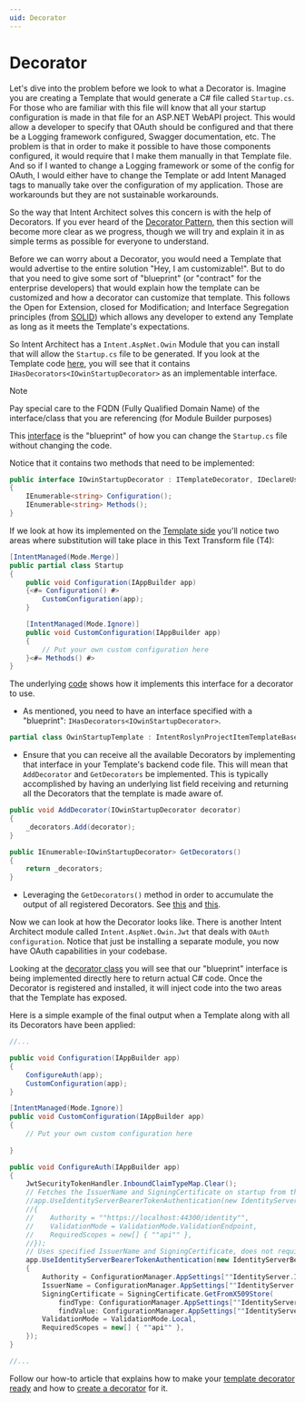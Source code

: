 ```yaml
---
uid: Decorator
---
```

# Decorator

Let's dive into the problem before we look to what a Decorator is. Imagine you are creating a Template that would generate a C# file called `Startup.cs`. For those who are familiar with this file will know that all your startup configuration is made in that file for an ASP.NET WebAPI project. This would allow a developer to specify that OAuth should be configured and that there be a Logging framework configured, Swagger documentation, etc. The problem is that in order to make it possible to have those components configured, it would require that I make them manually in that Template file. And so if I wanted to change a Logging framework or some of the config for OAuth, I would either have to change the Template or add Intent Managed tags to manually take over the configuration of my application. Those are workarounds but they are not sustainable workarounds.

So the way that Intent Architect solves this concern is with the help of Decorators.
If you ever heard of the [Decorator Pattern](https://sourcemaking.com/design_patterns/decorator), then this section will become more clear as we progress, though we will try and explain it in as simple terms as possible for everyone to understand.

Before we can worry about a Decorator, you would need a Template that would advertise to the entire solution "Hey, I am customizable!". But to do that you need to give some sort of "blueprint" (or "contract" for the enterprise developers) that would explain how the template can be customized and how a decorator can customize that template. This follows the Open for Extension, closed for Modification; and Interface Segregation principles (from [SOLID](https://stackify.com/solid-design-principles/)) which allows any developer to extend any Template as long as it meets the Template's expectations.

So Intent Architect has a `Intent.AspNet.Owin` Module that you can install that will allow the `Startup.cs` file to be generated.
If you look at the Template code [here](https://github.com/IntentSoftware/IntentArchitect/blob/release/2.0.0/Modules/Intent.Modules.AspNet.Owin/Templates/OwinStartup/OwinStartupTemplatePartial.cs), you will see that it contains `IHasDecorators<IOwinStartupDecorator>` as an implementable interface.
> [!NOTE]
> Pay special care to the FQDN (Fully Qualified Domain Name) of the interface/class that you are referencing (for Module Builder purposes)

This [interface](https://github.com/IntentSoftware/IntentArchitect/blob/release/2.0.0/Modules/Intent.Modules.AspNet.Owin/Templates/OwinStartup/IOwinStartupDecorator.cs) is the "blueprint" of how you can change the `Startup.cs` file without changing the code.

Notice that it contains two methods that need to be implemented:
```csharp
public interface IOwinStartupDecorator : ITemplateDecorator, IDeclareUsings
{
    IEnumerable<string> Configuration();
    IEnumerable<string> Methods();
}
```

If we look at how its implemented on the [Template side](https://github.com/IntentSoftware/IntentArchitect/blob/release/2.0.0/Modules/Intent.Modules.AspNet.Owin/Templates/OwinStartup/OwinStartupTemplate.tt) you'll notice two areas where substitution will take place in this Text Transform file (T4):
```csharp
[IntentManaged(Mode.Merge)]
public partial class Startup
{
    public void Configuration(IAppBuilder app)
    {<#= Configuration() #>
        CustomConfiguration(app);
    }

    [IntentManaged(Mode.Ignore)]
    public void CustomConfiguration(IAppBuilder app)
    {
        // Put your own custom configuration here
    }<#= Methods() #>
}
```

The underlying [code](https://github.com/IntentSoftware/IntentArchitect/blob/release/2.0.0/Modules/Intent.Modules.AspNet.Owin/Templates/OwinStartup/OwinStartupTemplatePartial.cs) shows how it implements this interface for a decorator to use.

- As mentioned, you need to have an interface specified with a "blueprint": `IHasDecorators<IOwinStartupDecorator>`.

```csharp
partial class OwinStartupTemplate : IntentRoslynProjectItemTemplateBase, IHasDecorators<IOwinStartupDecorator>,...
```

- Ensure that you can receive all the available Decorators by implementing that interface in your Template's backend code file. This will mean that `AddDecorator` and `GetDecorators` be implemented. This is typically accomplished by having an underlying list field receiving and returning all the Decorators that the template is made aware of.

```csharp
public void AddDecorator(IOwinStartupDecorator decorator)
{
    _decorators.Add(decorator);
}

public IEnumerable<IOwinStartupDecorator> GetDecorators()
{
    return _decorators;
}
```

- Leveraging the `GetDecorators()` method in order to accumulate the output of all registered Decorators. See [this](https://github.com/IntentSoftware/IntentArchitect/blob/be3a6a58fc15058d68c57c3e8657a3f28841d35a/Modules/Intent.Modules.AspNet.Owin/Templates/OwinStartup/OwinStartupTemplatePartial.cs#L70) and [this](https://github.com/IntentSoftware/IntentArchitect/blob/be3a6a58fc15058d68c57c3e8657a3f28841d35a/Modules/Intent.Modules.AspNet.Owin/Templates/OwinStartup/OwinStartupTemplatePartial.cs#L95).

Now we can look at how the Decorator looks like. There is another Intent Architect module called `Intent.AspNet.Owin.Jwt` that deals with `OAuth configuration`. Notice that just be installing a separate module, you now have OAuth capabilities in your codebase.

Looking at the [decorator class](https://github.com/IntentSoftware/IntentArchitect/blob/release/2.0.0/Modules/Intent.Modules.AspNet.Owin.Jwt/Decorators/JwtAuthOwinStartupDecorator.cs) you will see that our "blueprint" interface is being implemented directly here to return actual C# code.
Once the Decorator is registered and installed, it will inject code into the two areas that the Template has exposed.

Here is a simple example of the final output when a Template along with all its Decorators have been applied:
```csharp
//...

public void Configuration(IAppBuilder app)
{
    ConfigureAuth(app);
    CustomConfiguration(app);
}

[IntentManaged(Mode.Ignore)]
public void CustomConfiguration(IAppBuilder app)
{
    // Put your own custom configuration here
    
}

public void ConfigureAuth(IAppBuilder app)
{
    JwtSecurityTokenHandler.InboundClaimTypeMap.Clear();
    // Fetches the IssuerName and SigningCertificate on startup from the Authority address
    //app.UseIdentityServerBearerTokenAuthentication(new IdentityServerBearerTokenAuthenticationOptions
    //{
    //    Authority = ""https://localhost:44300/identity"",
    //    ValidationMode = ValidationMode.ValidationEndpoint,
    //    RequiredScopes = new[] { ""api"" },
    //});
    // Uses specified IssuerName and SigningCertificate, does not require the identity server to be online during startup
    app.UseIdentityServerBearerTokenAuthentication(new IdentityServerBearerTokenAuthenticationOptions
    {
        Authority = ConfigurationManager.AppSettings[""IdentityServer.Issuer.Authority""],
        IssuerName = ConfigurationManager.AppSettings[""IdentityServer.Issuer.Name""],
        SigningCertificate = SigningCertificate.GetFromX509Store(
            findType: ConfigurationManager.AppSettings[""IdentityServer.Issuer.SigningCertificate.FindType""],
            findValue: ConfigurationManager.AppSettings[""IdentityServer.Issuer.SigningCertificate.FindValue""]),
        ValidationMode = ValidationMode.Local,
        RequiredScopes = new[] { ""api"" },
    });
}

//...
```

Follow our how-to article that explains how to make your [template decorator ready](xref:MakeTemplateExtensibleThroughDecorators) and how to [create a decorator](xref:CreateNewDecorator) for it.